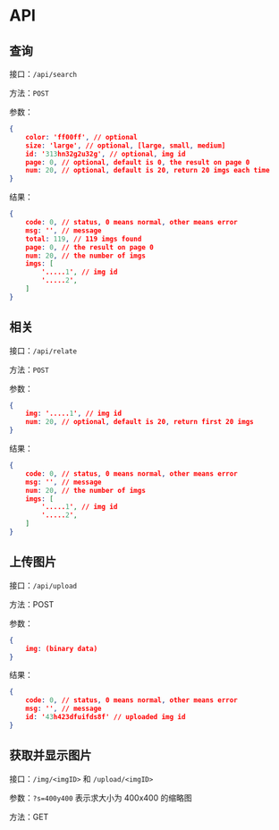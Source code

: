 # API

## 查询

接口：`/api/search`

方法：`POST`

参数：

```json
{
    color: 'ff00ff', // optional
    size: 'large', // optional, [large, small, medium]
    id: '313hn32g2u32g', // optional, img id
    page: 0, // optional, default is 0, the result on page 0
    num: 20, // optional, default is 20, return 20 imgs each time
}
```

结果：

```json
{
    code: 0, // status, 0 means normal, other means error
    msg: '', // message
    total: 119, // 119 imgs found
    page: 0, // the result on page 0
    num: 20, // the number of imgs
    imgs: [
        '.....1', // img id
        '.....2',
    ]
}
```

## 相关

接口：`/api/relate`

方法：`POST`

参数：

```json
{
    img: '.....1', // img id
    num: 20, // optional, default is 20, return first 20 imgs
}
```

结果：

```json
{
    code: 0, // status, 0 means normal, other means error
    msg: '', // message
    num: 20, // the number of imgs
    imgs: [
        '.....1', // img id
        '.....2',
    ]
}
```

## 上传图片

接口：`/api/upload`

方法：POST

参数：

```json
{
	img: (binary data) 
}
```

结果：

```json
{
    code: 0, // status, 0 means normal, other means error
    msg: '', // message
    id: '43h423dfuifds8f' // uploaded img id
}
```

## 获取并显示图片

接口：`/img/<imgID>` 和 `/upload/<imgID>`

参数：`?s=400y400` 表示求大小为 400x400 的缩略图

方法：GET
